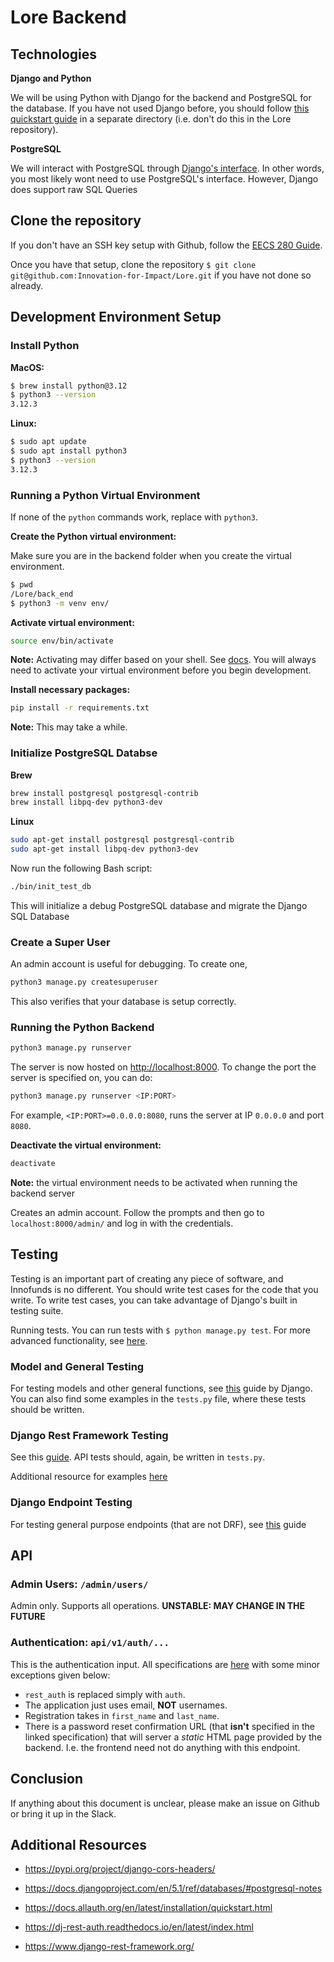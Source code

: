 # Lore Backend

## Technologies

**Django and Python**

We will be using Python with Django for the backend and PostgreSQL for the database. If
you have not used Django before, you should follow [this quickstart guide](https://docs.djangoproject.com/en/5.1/)
in a separate directory (i.e. don't do this in the Lore repository).

**PostgreSQL**

We will interact with PostgreSQL through [Django's interface](https://docs.djangoproject.com/en/5.1/topics/db/queries/).
In other words, you most likely wont need to use PostgreSQL's interface. However,
Django does support raw SQL Queries

## Clone the repository

If you don't have an SSH key setup with Github, follow the [EECS 280 Guide](https://eecs280staff.github.io/tutorials/setup_git.html).

Once you have that setup, clone the repository `$ git clone git@github.com:Innovation-for-Impact/Lore.git` if you have not done so already.

## Development Environment Setup

### Install Python

**MacOS:**

```bash
$ brew install python@3.12
$ python3 --version
3.12.3
```

**Linux:**

```bash
$ sudo apt update
$ sudo apt install python3
$ python3 --version
3.12.3
```

### Running a Python Virtual Environment

If none of the `python` commands work, replace with `python3`.

**Create the Python virtual environment:**

Make sure you are in the backend folder when you create the virtual environment.

```bash
$ pwd
/Lore/back_end
$ python3 -m venv env/
```

**Activate virtual environment:**

```bash
source env/bin/activate
```

**Note:** Activating may differ based on your shell. See
[docs](https://docs.python.org/3/library/venv.html#how-venvs-work).
You will always need to activate your virtual environment before you begin development.

**Install necessary packages:**

```bash
pip install -r requirements.txt
```

**Note:** This may take a while.

### Initialize PostgreSQL Databse

**Brew**

```bash
brew install postgresql postgresql-contrib
brew install libpq-dev python3-dev
```

**Linux**

```bash
sudo apt-get install postgresql postgresql-contrib
sudo apt-get install libpq-dev python3-dev
```

Now run the following Bash script:

```bash
./bin/init_test_db
```

This will initialize a debug PostgreSQL database and migrate the Django SQL Database

### Create a Super User

An admin account is useful for debugging. To create one,

```bash
python3 manage.py createsuperuser
```

This also verifies that your database is setup correctly.

### Running the Python Backend

```bash
python3 manage.py runserver
```

The server is now hosted on [http://localhost:8000](http://localhost:8000). To change the port the server is specified on, you can do:

```bash
python3 manage.py runserver <IP:PORT>
```

For example, `<IP:PORT>=0.0.0.0:8080`, runs the server at IP `0.0.0.0` and port `8080`.

**Deactivate the virtual environment:**

```bash
deactivate
```

**Note:** the virtual environment needs to be activated when running the backend server

Creates an admin account. Follow the prompts and then go to `localhost:8000/admin/` and log in with the credentials.

## Testing

Testing is an important part of creating any piece of software, and Innofunds is no different. You should write
test cases for the code that you write. To write test cases, you can take advantage of Django's built in testing suite.

Running tests. You can run tests with `$ python manage.py test`. For more advanced functionality, see
[here](https://docs.djangoproject.com/en/5.1/topics/testing/overview/#running-tests).

### Model and General Testing

For testing models and other general functions, see [this](https://docs.djangoproject.com/en/5.1/topics/testing/overview/) guide by Django.
You can also find some examples in the `tests.py` file, where these tests should be written.

### Django Rest Framework Testing

See this [guide](https://www.django-rest-framework.org/api-guide/testing/). API tests should, again, be written in `tests.py`.

Additional resource for examples [here](https://dev.to/alchermd/what-to-test-in-django-endpoints-357n)

### Django Endpoint Testing

For testing general purpose endpoints (that are not DRF), see
[this](https://developer.mozilla.org/en-US/docs/Learn/Server-side/Django/Testing#views) guide

## API

### Admin Users: `/admin/users/`

Admin only. Supports all operations. **UNSTABLE: MAY CHANGE IN THE FUTURE**

### Authentication: `api/v1/auth/...`

This is the authentication input. All specifications are [here](https://django-rest-auth.readthedocs.io/en/latest/api_endpoints.html) with some minor exceptions given below:

- `rest_auth` is replaced simply with `auth`.
- The application just uses email, **NOT** usernames.
- Registration takes in `first_name` and `last_name`.
- There is a password reset confirmation URL (that **isn't** specified in the linked specification) that will server a _static_ HTML page provided by the backend. I.e. the frontend need not do anything with this endpoint.

## Conclusion

If anything about this document is unclear, please make an issue on Github or bring it up in the Slack.

## Additional Resources

- <https://pypi.org/project/django-cors-headers/>

- <https://docs.djangoproject.com/en/5.1/ref/databases/#postgresql-notes>

- <https://docs.allauth.org/en/latest/installation/quickstart.html>

- <https://dj-rest-auth.readthedocs.io/en/latest/index.html>

- <https://www.django-rest-framework.org/>
